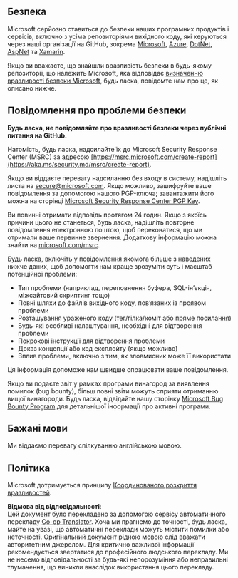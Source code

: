 <!--
CO_OP_TRANSLATOR_METADATA:
{
  "original_hash": "57f14126c1c6add76b3aef3844dfe4e3",
  "translation_date": "2025-07-13T15:08:53+00:00",
  "source_file": "SECURITY.md",
  "language_code": "uk"
}
-->
## Безпека

Microsoft серйозно ставиться до безпеки наших програмних продуктів і сервісів, включно з усіма репозиторіями вихідного коду, які керуються через наші організації на GitHub, зокрема [Microsoft](https://github.com/Microsoft), [Azure](https://github.com/Azure), [DotNet](https://github.com/dotnet), [AspNet](https://github.com/aspnet) та [Xamarin](https://github.com/xamarin).

Якщо ви вважаєте, що знайшли вразливість безпеки в будь-якому репозиторії, що належить Microsoft, яка відповідає [визначенню вразливості безпеки Microsoft](https://aka.ms/security.md/definition), будь ласка, повідомте нам про це, як описано нижче.

## Повідомлення про проблеми безпеки

**Будь ласка, не повідомляйте про вразливості безпеки через публічні питання на GitHub.**

Натомість, будь ласка, надсилайте їх до Microsoft Security Response Center (MSRC) за адресою [https://msrc.microsoft.com/create-report](https://aka.ms/security.md/msrc/create-report).

Якщо ви віддаєте перевагу надсиланню без входу в систему, надішліть листа на [secure@microsoft.com](mailto:secure@microsoft.com). Якщо можливо, зашифруйте ваше повідомлення за допомогою нашого PGP-ключа; завантажити його можна на сторінці [Microsoft Security Response Center PGP Key](https://aka.ms/security.md/msrc/pgp).

Ви повинні отримати відповідь протягом 24 годин. Якщо з якоїсь причини цього не станеться, будь ласка, надішліть повторне повідомлення електронною поштою, щоб переконатися, що ми отримали ваше первинне звернення. Додаткову інформацію можна знайти на [microsoft.com/msrc](https://www.microsoft.com/msrc).

Будь ласка, включіть у повідомлення якомога більше з наведених нижче даних, щоб допомогти нам краще зрозуміти суть і масштаб потенційної проблеми:

  * Тип проблеми (наприклад, переповнення буфера, SQL-ін’єкція, міжсайтовий скриптинг тощо)
  * Повні шляхи до файлів вихідного коду, пов’язаних із проявом проблеми
  * Розташування ураженого коду (тег/гілка/коміт або пряме посилання)
  * Будь-які особливі налаштування, необхідні для відтворення проблеми
  * Покрокові інструкції для відтворення проблеми
  * Доказ концепції або код експлойту (якщо можливо)
  * Вплив проблеми, включно з тим, як зловмисник може її використати

Ця інформація допоможе нам швидше опрацювати ваше повідомлення.

Якщо ви подаєте звіт у рамках програми винагород за виявлення помилок (bug bounty), більш повні звіти можуть сприяти отриманню вищої винагороди. Будь ласка, відвідайте нашу сторінку [Microsoft Bug Bounty Program](https://aka.ms/security.md/msrc/bounty) для детальнішої інформації про активні програми.

## Бажані мови

Ми віддаємо перевагу спілкуванню англійською мовою.

## Політика

Microsoft дотримується принципу [Координованого розкриття вразливостей](https://aka.ms/security.md/cvd).

**Відмова від відповідальності**:  
Цей документ було перекладено за допомогою сервісу автоматичного перекладу [Co-op Translator](https://github.com/Azure/co-op-translator). Хоча ми прагнемо до точності, будь ласка, майте на увазі, що автоматичні переклади можуть містити помилки або неточності. Оригінальний документ рідною мовою слід вважати авторитетним джерелом. Для критично важливої інформації рекомендується звертатися до професійного людського перекладу. Ми не несемо відповідальності за будь-які непорозуміння або неправильні тлумачення, що виникли внаслідок використання цього перекладу.